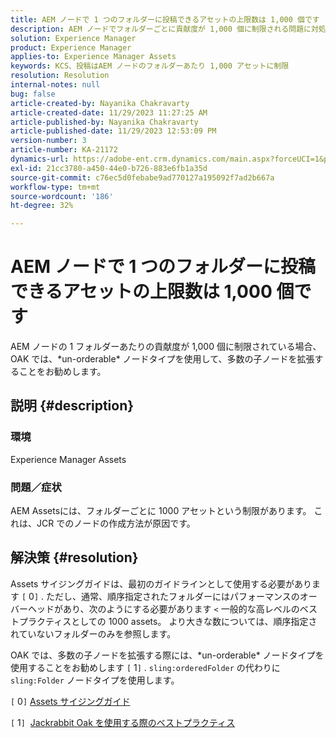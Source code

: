 ```yaml
---
title: AEM ノードで 1 つのフォルダーに投稿できるアセットの上限数は 1,000 個です
description: AEM ノードでフォルダーごとに貢献度が 1,000 個に制限される問題に対処する方法を説明します。
solution: Experience Manager
product: Experience Manager
applies-to: Experience Manager Assets
keywords: KCS、投稿はAEM ノードのフォルダーあたり 1,000 アセットに制限
resolution: Resolution
internal-notes: null
bug: false
article-created-by: Nayanika Chakravarty
article-created-date: 11/29/2023 11:27:25 AM
article-published-by: Nayanika Chakravarty
article-published-date: 11/29/2023 12:53:09 PM
version-number: 3
article-number: KA-21172
dynamics-url: https://adobe-ent.crm.dynamics.com/main.aspx?forceUCI=1&pagetype=entityrecord&etn=knowledgearticle&id=596a573e-aa8e-ee11-8179-6045bd006239
exl-id: 21cc3780-a450-44e0-b726-883e6fb1a35d
source-git-commit: c76ec5d0febabe9ad770127a195092f7ad2b667a
workflow-type: tm+mt
source-wordcount: '186'
ht-degree: 32%

---
```


# AEM ノードで 1 つのフォルダーに投稿できるアセットの上限数は 1,000 個です


AEM ノードの 1 フォルダーあたりの貢献度が 1,000 個に制限されている場合、OAK では、\*un-orderable\* ノードタイプを使用して、多数の子ノードを拡張することをお勧めします。

## 説明 {#description}


### <b>環境</b>

Experience Manager Assets



### <b>問題／症状</b>

AEM Assetsには、フォルダーごとに 1000 アセットという制限があります。 これは、JCR でのノードの作成方法が原因です。


## 解決策 {#resolution}


Assets サイジングガイドは、最初のガイドラインとして使用する必要があります `[` 0`]` . ただし、通常、順序指定されたフォルダーにはパフォーマンスのオーバーヘッドがあり、次のようにする必要があります `<`  一般的な高レベルのベストプラクティスとしての 1000 assets。 より大きな数については、順序指定されていないフォルダーのみを参照します。

OAK では、多数の子ノードを拡張する際には、\*un-orderable\* ノードタイプを使用することをお勧めします `[` 1`]` . `sling:orderedFolder` の代わりに `sling:Folder` ノードタイプを使用します。

`[` 0`]`  [Assets サイジングガイド](https://experienceleague.adobe.com/docs/experience-manager-65/assets/administer/assets-sizing-guide.html?lang=ja)

`[` 1`]`  [Jackrabbit Oak を使用する際のベストプラクティス](https://jackrabbit.apache.org/oak/docs/dos_and_donts.html)
